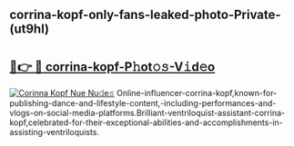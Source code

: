 ## corrina-kopf-only-fans​-leaked-photo​-Private-(ut9hl)


# <h2><a href="https://mediaupload.pro?title=corrina-kopf&ref=git">🔗👉 🔴 corrina-kopf-P𝚑ot𝚘𝚜-V𝚒d𝚎o</a></h2>

[![Corinna Kopf Nue Nu𝚍e𝚜](https://i.imgur.com/0qMVB7G.gif)](https://mediaupload.pro?title=corrina-kopf&ref=git)
Online-influencer-corrina-kopf,known-for-publishing-dance-and-lifestyle-content,-including-performances-and-vlogs-on-social-media-platforms.Brilliant-ventriloquist-assistant-corrina-kopf,celebrated-for-their-exceptional-abilities-and-accomplishments-in-assisting-ventriloquists.  
